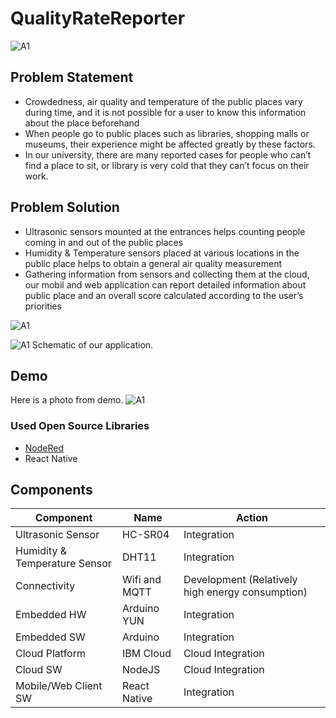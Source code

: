 # QualityRateReporter
![A1](https://github.com/bounIoT/QualityRateReporter/blob/master/description.png)

## Problem Statement

* Crowdedness, air quality and temperature of the public places vary during time, and it is not possible for a user to know this information about the place beforehand
* When people go to public places such as libraries, shopping malls or museums, their experience might be affected greatly by these factors.
* In our university, there are many reported cases for people who can’t find a place to sit, or library is very cold that they can’t focus on their work.

## Problem Solution

* Ultrasonic sensors mounted at the entrances helps counting people coming in and out of the public places
* Humidity & Temperature sensors placed at various locations in the public place helps to obtain a general air quality measurement
* Gathering information from sensors and collecting them at the cloud, our mobil and web application can report detailed information about public place and an overall score calculated according to the user’s priorities

![A1](https://github.com/bounIoT/QualityRateReporter/blob/master/QualityRateReporter%20(1).png)


![A1](https://github.com/bounIoT/QualityRateReporter/blob/master/Schematic.png)
Schematic of our application.

## Demo
Here is a photo from demo.
![A1](https://github.com/bounIoT/QualityRateReporter/blob/master/demo.png)

### Used Open Source Libraries

* [NodeRed](https://nodered.org/)
* React Native

## Components

Component | Name | Action
---|---|---
Ultrasonic Sensor | HC-SR04  | Integration
Humidity & Temperature Sensor | DHT11 | Integration
Connectivity | Wifi and MQTT | Development (Relatively high energy consumption)
Embedded HW | Arduino YUN | Integration
Embedded SW | Arduino | Integration
Cloud Platform | IBM Cloud | Cloud Integration
Cloud SW | NodeJS | Cloud Integration
Mobile/Web Client SW | React Native | Integration
